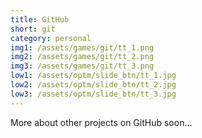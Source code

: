 ```yaml
---
title: GitHub
short: git
category: personal
img1: /assets/games/git/tt_1.png
img2: /assets/games/git/tt_2.png
img3: /assets/games/git/tt_3.png
low1: /assets/optm/slide_btn/tt_1.jpg
low2: /assets/optm/slide_btn/tt_2.jpg
low3: /assets/optm/slide_btn/tt_3.jpg
---
```


More about other projects on GitHub soon...